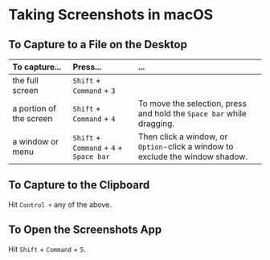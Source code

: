 # Taking Screenshots in macOS

## To Capture to a File on the Desktop

| To capture...           | Press...                                | ...                                                                           |
|:------------------------|:----------------------------------------|:------------------------------------------------------------------------------|
| the full screen         | `Shift` + `Command` + `3`               |                                                                               |
| a portion of the screen | `Shift` + `Command` + `4`               | To move the selection, press and hold the `Space bar` while dragging.         |
| a window or menu        | `Shift` + `Command` + `4` + `Space bar` | Then click a window, or `Option`-click a window to exclude the window shadow. |

## To Capture to the Clipboard

Hit `Control +` any of the above.

## To Open the Screenshots App

Hit `Shift` + `Command` + `5`.
